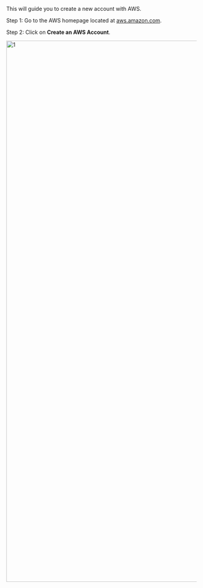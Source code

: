 This will guide you to create a new account with AWS.

Step 1: Go to the AWS homepage located at [aws.amazon.com](aws.amazon.com).

Step 2: Click on **Create an AWS Account**.

<img width="1430" alt="1" src="https://github.com/AhilyaK/aws-docs/assets/26397706/53906935-193e-407a-845b-71c79c801c62">

